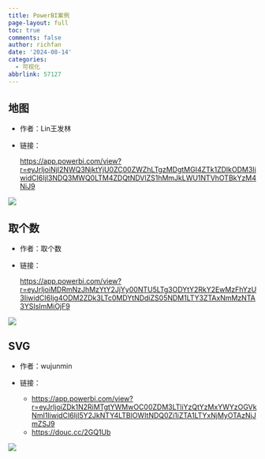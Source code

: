 ```yaml
---
title: PowerBI案例
page-layout: full
toc: true
comments: false
author: richfan
date: '2024-08-14'
categories:
  - 可视化
abbrlink: 57127
---
```


## 地图

- 作者：Lin王发林

- 链接：

    https://app.powerbi.com/view?r=eyJrIjoiNjI2NWQ3NjktYjU0ZC00ZWZhLTgzMDgtMGI4ZTk1ZDlkODM3IiwidCI6IjI3NDQ3MWQ0LTM4ZDQtNDVlZS1hMmJkLWU1NTVhOTBkYzM4NiJ9

![](https://jsd.cdn.zzko.cn/gh/richbridge/picx-images-hosting@master/powerbi/PBI_examples/1.gif#center)

## 取个数

- 作者：取个数

- 链接：

    https://app.powerbi.com/view?r=eyJrIjoiMDRmNzJhMzYtY2JjYy00NTU5LTg3ODYtY2RkY2EwMzFhYzU3IiwidCI6Ijg4ODM2ZDk3LTc0MDYtNDdiZS05NDM1LTY3ZTAxNmMzNTA3YSIsImMiOjF9

![](https://jsd.cdn.zzko.cn/gh/richbridge/picx-images-hosting@master/powerbi/PBI_examples/2.avif#center)

## SVG

- 作者：wujunmin

- 链接：
    - https://app.powerbi.com/view?r=eyJrIjoiZDk1N2RiMTgtYWMwOC00ZDM3LTliYzQtYzMxYWYzOGVkNmI1IiwidCI6IjI5Y2JkNTY4LTBlOWItNDQ0Zi1iZTA1LTYxNjMyOTAzNjJmZSJ9
    - https://douc.cc/2GQ1Ub

![](https://jsd.cdn.zzko.cn/gh/richbridge/picx-images-hosting@master/powerbi/PBI_examples/3.avif#center)